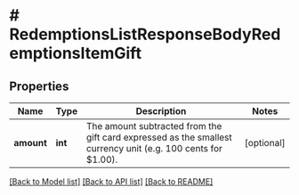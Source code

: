 # # RedemptionsListResponseBodyRedemptionsItemGift

## Properties

Name | Type | Description | Notes
------------ | ------------- | ------------- | -------------
**amount** | **int** | The amount subtracted from the gift card expressed as the smallest currency unit (e.g. 100 cents for $1.00). | [optional]

[[Back to Model list]](../../README.md#models) [[Back to API list]](../../README.md#endpoints) [[Back to README]](../../README.md)
